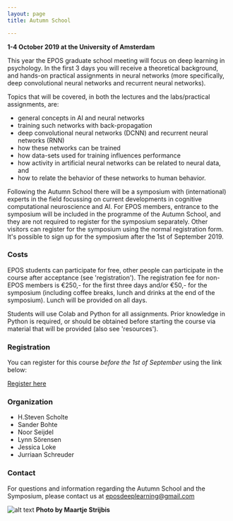 ```yaml
---
layout: page
title: Autumn School

---
```



**1-4 October 2019 at the University of Amsterdam**

This year the EPOS graduate school meeting will focus on deep learning in psychology.
In the first 3 days you will receive a theoretical background, and hands-on practical assignments in neural networks (more specifically, deep convolutional neural networks and recurrent neural networks).

Topics that will be covered, in both the lectures and the labs/practical assignments, are:
* general concepts in AI and neural networks
* training such networks with back-propagation
* deep convolutional neural networks (DCNN) and recurrent neural networks (RNN)
* how these networks can be trained
* how data-sets used for training influences performance
* how activity in artificial neural networks can be related to neural data, and
* how to relate the behavior of these networks to human behavior.

Following the Autumn School there will be a symposium with (international) experts in the field focussing on current developments in cognitive computational neuroscience and AI. For EPOS members, entrance to the symposium will be included in the programme of the Autumn School, and they are not required to register for the symposium separately. Other visitors can register for the symposium using the normal registration form. It's possible to sign up for the symposium after the 1st of September 2019.

### Costs

EPOS students can participate for free, other people can participate in the course after acceptance (see 'registration'). The registration fee for non-EPOS members is €250,- for the first three days and/or €50,- for the symposium (including coffee breaks, lunch and drinks at the end of the symposium). Lunch will be provided on all days.

Students will use Colab and Python for all assignments. Prior knowledge in Python is required, or should be obtained before starting the course via material that will be provided (also see 'resources').

### Registration

You can register for this course *before the 1st of September* using the link below:

[Register here](https://forms.gle/8Kp31x7BqQ2KX9YX7)

### Organization
* H.Steven Scholte
* Sander Bohte
* Noor Seijdel
* Lynn Sörensen
* Jessica Loke
* Jurriaan Schreuder  

### Contact
For questions and information regarding the Autumn School and the Symposium, please contact us at <eposdeeplearning@gmail.com>


![alt text](/imgs/UvA-Rechtsgeleerdheid-2017-high-res-4500px-Maartje-Strijbis-7741.jpg)
**Photo by Maartje Strijbis**
